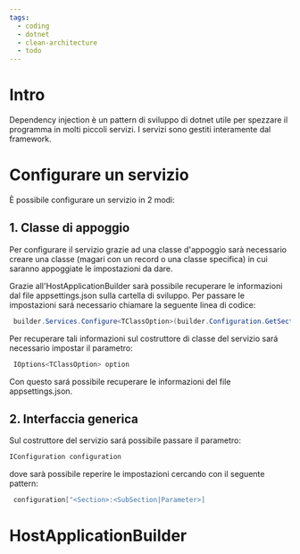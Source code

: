 ```yaml
---
tags:
  - coding
  - dotnet
  - clean-architecture
  - todo
---
```

# Intro
Dependency injection è un pattern di sviluppo di dotnet utile per spezzare il programma in molti piccoli servizi. I servizi sono gestiti interamente dal framework.

# Configurare un servizio
È possibile configurare un servizio in 2 modi:

## 1. Classe di appoggio

Per configurare il servizio grazie ad una classe d'appoggio sarà necessario creare una classe (magari con un record o una classe specifica) in cui saranno appoggiate le impostazioni da dare.

Grazie all'HostApplicationBuilder sarà possibile recuperare le informazioni dal file appsettings.json sulla cartella di sviluppo. Per passare le impostazioni sará necessario chiamare la seguente linea di codice:
```c#
 builder.Services.Configure<TClassOption>(builder.Configuration.GetSection("<section>"));
```

Per recuperare tali informazioni sul costruttore di classe del servizio sará necessario impostar il parametro: 
```c#
 IOptions<TClassOption> option
```
Con questo sará possibile recuperare le informazioni del file appsettings.json.

## 2. Interfaccia generica

Sul costruttore del servizio sará possibile passare il parametro: 
```c#
IConfiguration configuration
```

dove sarà possibile reperire le impostazioni cercando con il seguente pattern:
```c#
 configuration["<Section>:<SubSection|Parameter>]
```

# HostApplicationBuilder
